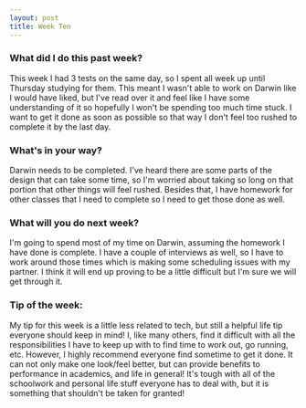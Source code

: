 ```yaml
---
layout: post
title: Week Ten
---
```


### What did I do this past week?
This week I had 3 tests on the same day, so I spent all week up until Thursday studying for them. This meant I wasn't able to work on Darwin like I would have liked, but I've read over it and feel like I have some understanding of it so hopefully I won't be spending too much time stuck. I want to get it done as soon as possible so that way I don't feel too rushed to complete it by the last day.

### What's in your way?
Darwin needs to be completed. I've heard there are some parts of the design that can take some time, so I'm worried about taking so long on that portion that other things will feel rushed. Besides that, I have homework for other classes that I need to complete so I need to get those done as well.

### What will you do next week?
I'm going to spend most of my time on Darwin, assuming the homework I have done is complete. I have a couple of interviews as well, so I have to work around those times which is making some scheduling issues with my partner. I think it will end up proving to be a little difficult but I'm sure we will get through it.

### Tip of the week:
My tip for this week is a little less related to tech, but still a helpful life tip everyone should keep in mind! I, like many others, find it difficult with all the responsibilities I have to keep up with to find time to work out, go running, etc. However, I highly recommend everyone find sometime to get it done. It can not only make one look/feel better, but can provide benefits to performance in academics, and life in general! It's tough with all of the schoolwork and personal life stuff everyone has to deal with, but it is something that shouldn't be taken for granted!